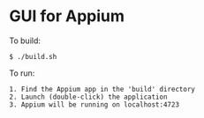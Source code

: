 GUI for Appium
=======================

To build:

    $ ./build.sh 

To run:

    1. Find the Appium app in the 'build' directory
    2. Launch (double-click) the application
    3. Appium will be running on localhost:4723
